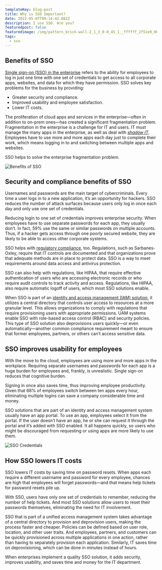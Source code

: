 ```yaml
---
templateKey: blog-post
title: Why is SSO Important?
date: 2022-05-07T09:14:42.682Z
description: I use SSO. Are you?
featuredpost: false
featuredimage: /img/pattern_brick-wall-2_1_3_0-0_45_1__ffffff_2f51e9_00ffcc.png
tags:
  - sso
---
```

## Benefits of SSO

[Single sign-on (SSO) in the enterprise](https://www.onelogin.com/solutions/workforce-iam) refers to the ability for employees to log in just one time with one set of credentials to get access to all corporate apps, websites, and data for which they have permission. SSO solves key problems for the business by providing:

* Greater security and compliance.
* Improved usability and employee satisfaction.
* Lower IT costs.

The proliferation of cloud apps and services in the enterprise—often in addition to on-prem ones—has created a significant fragmentation problem. Fragmentation in the enterprise is a challenge for IT and users. IT must manage the many apps in the enterprise, as well as deal with *[shadow IT](https://en.wikipedia.org/wiki/Shadow_IT)*. Employees have to use more and more apps each day just to complete their work, which means logging in to and switching between multiple apps and websites.

SSO helps to solve the enterprise fragmentation problem.

![Benefits of SSO](https://www.onelogin.com/images/patterns/text-image/sso-uam-apps.svg)

## Security and compliance benefits of SSO

Usernames and passwords are the main target of cybercriminals. Every time a user logs in to a new application, it’s an opportunity for hackers. SSO reduces the number of attack surfaces because users only log in once each day and only use one set of credentials.

Reducing login to one set of credentials improves enterprise security. When employees have to use separate passwords for each app, they usually don’t. In fact, 59% use the same or similar passwords on multiple accounts. Thus, if a hacker gets access through one poorly secured website, they are likely to be able to access other corporate systems.

SSO helps with [regulatory compliance](https://www.onelogin.com/product/compliance), too. Regulations, such as Sarbanes-Oxley, require that IT controls are documented and that organizations prove that adequate methods are in place to protect data. SSO is a way to meet requirements around data access and antivirus protection.

SSO can also help with regulations, like HIPAA, that require effective authentication of users who are accessing electronic records or who require audit controls to track activity and access. Regulations, like HIPAA, also require automatic logoff of users, which most SSO solutions enable.

When SSO is part of an [identity and access management (IAM) solution](https://www.onelogin.com/learn/iam), it utilizes a central directory that controls user access to resources at a more granular level. This allows organizations to comply with regulations that require provisioning users with appropriate permissions. UAM systems enable SSO with role-based access control (RBAC) and security policies. This type of SSO solution also deprovisions users quickly—or even automatically—another common compliance requirement meant to ensure that former employees, partners, or others can’t access sensitive data.

## SSO improves usability for employees

With the move to the cloud, employees are using more and more apps in the workplace. Requiring separate usernames and passwords for each app is a huge burden for employees and, frankly, is unrealistic. Single sign-on reduces that cognitive burden.

Signing in once also saves time, thus improving employee productivity. Given that 68% of employees switch between ten apps every hour, eliminating multiple logins can save a company considerable time and money.

SSO solutions that are part of an identity and access management system usually have an app portal. To use an app, employees select it from the portal. If the user doesn’t have an app, he or she can request it through the portal and it’s added with SSO enabled. It all happens quickly, so users who might be discouraged from requesting or using apps are more likely to use them.

![SSO Credentials](https://www.onelogin.com/images/patterns/text-image/sso-credentials.svg)

## How SSO lowers IT costs

SSO lowers IT costs by saving time on password resets. When apps each require a different username and password for every employee, chances are high that employees will forget passwords—and that means help tickets for password resets pile up.

With SSO, users have only one set of credentials to remember, reducing the number of help tickets. And most SSO solutions allow users to reset their passwords themselves, eliminating the need for IT involvement.

SSO that is part of a unified access management system takes advantage of a central directory to provision and deprovision users, making the process faster and cheaper. Policies can be defined based on user role, location, and other user traits. And employees, partners, and customers can be quickly provisioned across multiple applications in one action, rather than having to separately provision each application. Similarly, IT saves time on deprovisioning, which can be done in minutes instead of hours.

When enterprises implement a quality SSO solution, it adds security, improves usability, and saves time and money for the IT department.

<!--EndFragment-->